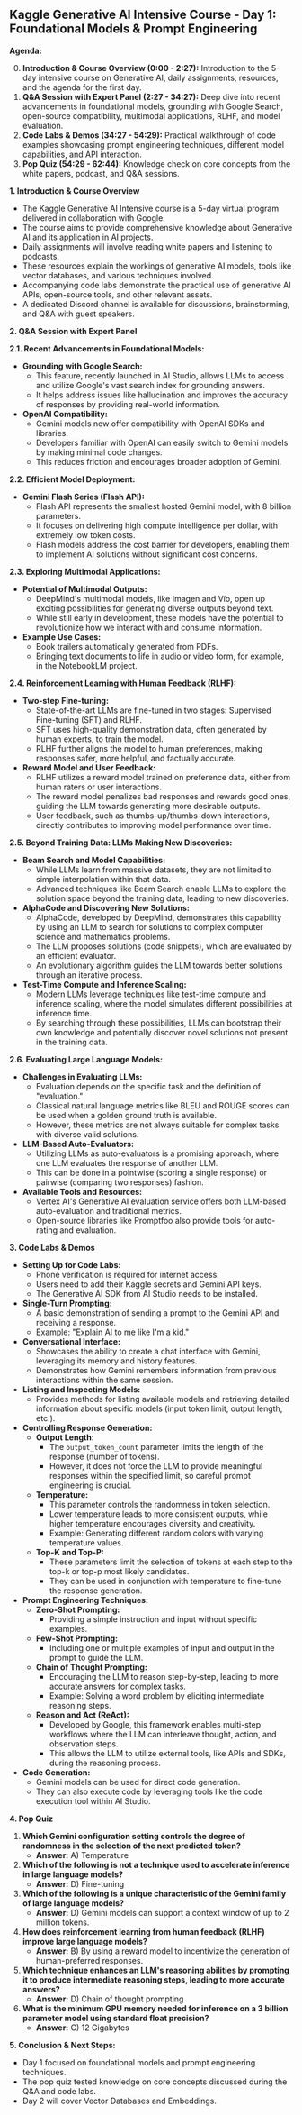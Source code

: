 ## Kaggle Generative AI Intensive Course - Day 1: Foundational Models & Prompt Engineering

**Agenda:**

0. **Introduction & Course Overview (0:00 - 2:27):** Introduction to the 5-day intensive course on Generative AI, daily assignments, resources, and the agenda for the first day.
1. **Q&A Session with Expert Panel (2:27 - 34:27):** Deep dive into recent advancements in foundational models, grounding with Google Search, open-source compatibility, multimodal applications, RLHF, and model evaluation.
2. **Code Labs & Demos (34:27 - 54:29):**  Practical walkthrough of code examples showcasing prompt engineering techniques, different model capabilities, and API interaction.
3. **Pop Quiz (54:29 - 62:44):** Knowledge check on core concepts from the white papers, podcast, and Q&A sessions.

**1. Introduction & Course Overview**

- The Kaggle Generative AI Intensive course is a 5-day virtual program delivered in collaboration with Google. 
- The course aims to provide comprehensive knowledge about Generative AI and its application in AI projects.
- Daily assignments will involve reading white papers and listening to podcasts.
- These resources explain the workings of generative AI models, tools like vector databases, and various techniques involved.
- Accompanying code labs demonstrate the practical use of generative AI APIs, open-source tools, and other relevant assets.
- A dedicated Discord channel is available for discussions, brainstorming, and Q&A with guest speakers.

**2. Q&A Session with Expert Panel**

**2.1. Recent Advancements in Foundational Models:**

- **Grounding with Google Search:**
    - This feature, recently launched in AI Studio, allows LLMs to access and utilize Google's vast search index for grounding answers.
    - It helps address issues like hallucination and improves the accuracy of responses by providing real-world information.
- **OpenAI Compatibility:**
    - Gemini models now offer compatibility with OpenAI SDKs and libraries.
    - Developers familiar with OpenAI can easily switch to Gemini models by making minimal code changes. 
    - This reduces friction and encourages broader adoption of Gemini. 

**2.2. Efficient Model Deployment:**

- **Gemini Flash Series (Flash API):**
    - Flash API represents the smallest hosted Gemini model, with 8 billion parameters.
    - It focuses on delivering high compute intelligence per dollar, with extremely low token costs.
    - Flash models address the cost barrier for developers, enabling them to implement AI solutions without significant cost concerns.

**2.3. Exploring Multimodal Applications:**

- **Potential of Multimodal Outputs:**
    - DeepMind's multimodal models, like Imagen and Vío, open up exciting possibilities for generating diverse outputs beyond text.
    - While still early in development, these models have the potential to revolutionize how we interact with and consume information.
- **Example Use Cases:**
    - Book trailers automatically generated from PDFs.
    - Bringing text documents to life in audio or video form, for example, in the NotebookLM project.

**2.4.  Reinforcement Learning with Human Feedback (RLHF):**

- **Two-step Fine-tuning:**
    - State-of-the-art LLMs are fine-tuned in two stages: Supervised Fine-tuning (SFT) and RLHF.
    - SFT uses high-quality demonstration data, often generated by human experts, to train the model.
    - RLHF further aligns the model to human preferences, making responses safer, more helpful, and factually accurate.
- **Reward Model and User Feedback:**
    - RLHF utilizes a reward model trained on preference data, either from human raters or user interactions.
    - The reward model penalizes bad responses and rewards good ones, guiding the LLM towards generating more desirable outputs.
    - User feedback, such as thumbs-up/thumbs-down interactions, directly contributes to improving model performance over time.

**2.5. Beyond Training Data: LLMs Making New Discoveries:**

- **Beam Search and Model Capabilities:**
    - While LLMs learn from massive datasets, they are not limited to simple interpolation within that data.
    - Advanced techniques like Beam Search enable LLMs to explore the solution space beyond the training data, leading to new discoveries.
- **AlphaCode and Discovering New Solutions:**
    - AlphaCode, developed by DeepMind, demonstrates this capability by using an LLM to search for solutions to complex computer science and mathematics problems.
    - The LLM proposes solutions (code snippets), which are evaluated by an efficient evaluator. 
    - An evolutionary algorithm guides the LLM towards better solutions through an iterative process.
- **Test-Time Compute and Inference Scaling:**
    - Modern LLMs leverage techniques like test-time compute and inference scaling, where the model simulates different possibilities at inference time. 
    - By searching through these possibilities, LLMs can bootstrap their own knowledge and potentially discover novel solutions not present in the training data.

**2.6. Evaluating Large Language Models:**

- **Challenges in Evaluating LLMs:**
    - Evaluation depends on the specific task and the definition of "evaluation."
    - Classical natural language metrics like BLEU and ROUGE scores can be used when a golden ground truth is available. 
    - However, these metrics are not always suitable for complex tasks with diverse valid solutions.
- **LLM-Based Auto-Evaluators:**
    - Utilizing LLMs as auto-evaluators is a promising approach, where one LLM evaluates the response of another LLM.
    - This can be done in a pointwise (scoring a single response) or pairwise (comparing two responses) fashion.
- **Available Tools and Resources:**
    - Vertex AI's Generative AI evaluation service offers both LLM-based auto-evaluation and traditional metrics.
    - Open-source libraries like Promptfoo also provide tools for auto-rating and evaluation.

**3. Code Labs & Demos**

- **Setting Up for Code Labs:**
    - Phone verification is required for internet access. 
    - Users need to add their Kaggle secrets and Gemini API keys. 
    - The Generative AI SDK from AI Studio needs to be installed.
- **Single-Turn Prompting:**
    - A basic demonstration of sending a prompt to the Gemini API and receiving a response.
    - Example: "Explain AI to me like I'm a kid."
- **Conversational Interface:**
    - Showcases the ability to create a chat interface with Gemini, leveraging its memory and history features.
    - Demonstrates how Gemini remembers information from previous interactions within the same session. 
- **Listing and Inspecting Models:**
    - Provides methods for listing available models and retrieving detailed information about specific models (input token limit, output length, etc.).
- **Controlling Response Generation:**
    - **Output Length:** 
        - The `output_token_count` parameter limits the length of the response (number of tokens).
        - However, it does not force the LLM to provide meaningful responses within the specified limit, so careful prompt engineering is crucial.
    - **Temperature:** 
        - This parameter controls the randomness in token selection.
        - Lower temperature leads to more consistent outputs, while higher temperature encourages diversity and creativity.
        - Example: Generating different random colors with varying temperature values. 
    - **Top-K and Top-P:** 
        - These parameters limit the selection of tokens at each step to the top-k or top-p most likely candidates.
        - They can be used in conjunction with temperature to fine-tune the response generation.
- **Prompt Engineering Techniques:**
    - **Zero-Shot Prompting:** 
        - Providing a simple instruction and input without specific examples.
    - **Few-Shot Prompting:** 
        - Including one or multiple examples of input and output in the prompt to guide the LLM.
    - **Chain of Thought Prompting:** 
        - Encouraging the LLM to reason step-by-step, leading to more accurate answers for complex tasks. 
        - Example: Solving a word problem by eliciting intermediate reasoning steps.
    - **Reason and Act (ReAct):** 
        - Developed by Google, this framework enables multi-step workflows where the LLM can interleave thought, action, and observation steps.
        - This allows the LLM to utilize external tools, like APIs and SDKs, during the reasoning process.
- **Code Generation:**
    - Gemini models can be used for direct code generation.
    - They can also execute code by leveraging tools like the code execution tool within AI Studio.

**4. Pop Quiz**

1. **Which Gemini configuration setting controls the degree of randomness in the selection of the next predicted token?**
    - **Answer:** A) Temperature
2. **Which of the following is not a technique used to accelerate inference in large language models?**
    - **Answer:** D) Fine-tuning
3. **Which of the following is a unique characteristic of the Gemini family of large language models?**
    - **Answer:** D) Gemini models can support a context window of up to 2 million tokens.
4. **How does reinforcement learning from human feedback (RLHF) improve large language models?**
    - **Answer:** B) By using a reward model to incentivize the generation of human-preferred responses.
5. **Which technique enhances an LLM's reasoning abilities by prompting it to produce intermediate reasoning steps, leading to more accurate answers?**
    - **Answer:** D) Chain of thought prompting
6. **What is the minimum GPU memory needed for inference on a 3 billion parameter model using standard float precision?**
    - **Answer:** C) 12 Gigabytes

**5. Conclusion & Next Steps:**

- Day 1 focused on foundational models and prompt engineering techniques.
- The pop quiz tested knowledge on core concepts discussed during the Q&A and code labs.
- Day 2 will cover Vector Databases and Embeddings. 
